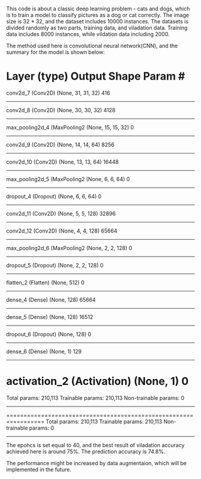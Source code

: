 This code is about a classic deep learning problem - cats and dogs, which is to train a model to classify pictures as a dog or cat correctly. The image size is 32 * 32, and the dataset includes 10000 instances. The datasets is divided randomly as two parts, training data, and viladation data. Training data includes 8000 instances, while vildation data including 2000. 

The method used here is convolutional neural network(CNN), and the summary for the model is shown below: 

Layer (type)                 Output Shape              Param #   
=================================================================
conv2d_7 (Conv2D)            (None, 31, 31, 32)        416       
_________________________________________________________________
conv2d_8 (Conv2D)            (None, 30, 30, 32)        4128      
_________________________________________________________________
max_pooling2d_4 (MaxPooling2 (None, 15, 15, 32)        0         
_________________________________________________________________
conv2d_9 (Conv2D)            (None, 14, 14, 64)        8256      
_________________________________________________________________
conv2d_10 (Conv2D)           (None, 13, 13, 64)        16448     
_________________________________________________________________
max_pooling2d_5 (MaxPooling2 (None, 6, 6, 64)          0         
_________________________________________________________________
dropout_4 (Dropout)          (None, 6, 6, 64)          0         
_________________________________________________________________
conv2d_11 (Conv2D)           (None, 5, 5, 128)         32896     
_________________________________________________________________
conv2d_12 (Conv2D)           (None, 4, 4, 128)         65664     
_________________________________________________________________
max_pooling2d_6 (MaxPooling2 (None, 2, 2, 128)         0         
_________________________________________________________________
dropout_5 (Dropout)          (None, 2, 2, 128)         0         
_________________________________________________________________
flatten_2 (Flatten)          (None, 512)               0         
_________________________________________________________________
dense_4 (Dense)              (None, 128)               65664     
_________________________________________________________________
dense_5 (Dense)              (None, 128)               16512     
_________________________________________________________________
dropout_6 (Dropout)          (None, 128)               0         
_________________________________________________________________
dense_6 (Dense)              (None, 1)                 129       
_________________________________________________________________
activation_2 (Activation)    (None, 1)                 0      
=================================================================
Total params: 210,113
Trainable params: 210,113
Non-trainable params: 0
_________________________________________________________________
=================================================================
Total params: 210,113
Trainable params: 210,113
Non-trainable params: 0
_________________________________________________________________

The epohcs is set equal to 40, and the best result of viladation accuracy achieved here is around 75%. The prediction accuracy is 74.8%. 

The performance might be increased by data augmentaion, which will be implemented in the future.
